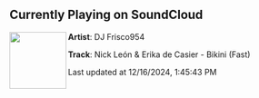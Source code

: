 ## Currently Playing on SoundCloud

[<img align="left" width="100" src="https://i1.sndcdn.com/artworks-DNgWKs0lQalVjZ0E-3ytguw-t500x500.png">](https://soundcloud.com/djfrisco954-2/nick-leo-n-erika-de-casier)

**Artist**: DJ Frisco954 

**Track**: Nick León & Erika de Casier - Bikini (Fast)

Last updated at 12/16/2024, 1:45:43 PM

